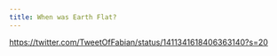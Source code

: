 ```yaml
---
title: When was Earth Flat?
---
```


https://twitter.com/TweetOfFabian/status/1411341618406363140?s=20